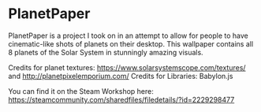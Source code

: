# PlanetPaper
PlanetPaper is a project I took on in an attempt to allow for people to have cinematic-like shots of planets on their desktop. This wallpaper contains all 8 planets of the Solar System in stunningly amazing visuals.

Credits for planet textures: https://www.solarsystemscope.com/textures/ and http://planetpixelemporium.com/
Credits for Libraries: Babylon.js

You can find it on the Steam Workshop here: https://steamcommunity.com/sharedfiles/filedetails/?id=2229298477
